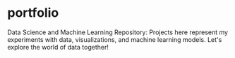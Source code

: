 # portfolio
Data Science and Machine Learning Repository: Projects here represent my experiments with data, visualizations, and machine learning models. Let's explore the world of data together!
